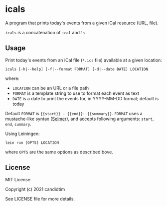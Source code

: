 # icals

A program that prints today's events from a given iCal resource (URL, file).

`icals` is a concatenation of `ical` and `ls`.

## Usage

Print today's events from an iCal file (`*.ics` file) available at a given
location:

    icals [-h|--help] [-f|--format FORMAT] [-d|--date DATE] LOCATION

where:

 - `LOCATION` can be an URL or a file path
 - `FORMAT` is a template string to use to format each event as text
 - `DATE` is a date to print the events for, in YYYY-MM-DD format; default is
   today

Default `FORMAT` is `{{start}} - {{end}}: {{summary}}`. `FORMAT` uses a
mustache-like syntax ([Selmer](https://github.com/yogthos/Selmer)), and accepts
following arguments: `start`, `end`, `summary`.

Using Leiningen:

    lein run [OPTS] LOCATION

where `OPTS` are the same options as described bove.

## License

MIT License

Copyright (c) 2021 candidtim

See LICENSE file for more details.
